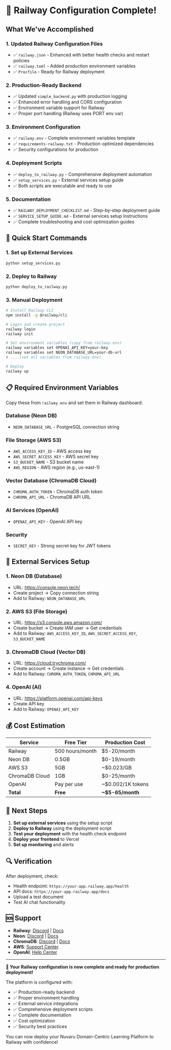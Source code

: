 # 🚀 Railway Configuration Complete!

## What We've Accomplished

### 1. **Updated Railway Configuration Files**
- ✅ `railway.json` - Enhanced with better health checks and restart policies
- ✅ `railway.toml` - Added production environment variables
- ✅ `Procfile` - Ready for Railway deployment

### 2. **Production-Ready Backend**
- ✅ Updated `simple_backend.py` with production logging
- ✅ Enhanced error handling and CORS configuration
- ✅ Environment variable support for Railway
- ✅ Proper port handling (Railway uses PORT env var)

### 3. **Environment Configuration**
- ✅ `railway.env` - Complete environment variables template
- ✅ `requirements-railway.txt` - Production-optimized dependencies
- ✅ Security configurations for production

### 4. **Deployment Scripts**
- ✅ `deploy_to_railway.py` - Comprehensive deployment automation
- ✅ `setup_services.py` - External services setup guide
- ✅ Both scripts are executable and ready to use

### 5. **Documentation**
- ✅ `RAILWAY_DEPLOYMENT_CHECKLIST.md` - Step-by-step deployment guide
- ✅ `SERVICE_SETUP_GUIDE.md` - External services setup instructions
- ✅ Complete troubleshooting and cost optimization guides

## 🚀 Quick Start Commands

### 1. Set up External Services
```bash
python setup_services.py
```

### 2. Deploy to Railway
```bash
python deploy_to_railway.py
```

### 3. Manual Deployment
```bash
# Install Railway CLI
npm install -g @railway/cli

# Login and create project
railway login
railway init

# Set environment variables (copy from railway.env)
railway variables set OPENAI_API_KEY=your-key
railway variables set NEON_DATABASE_URL=your-db-url
# ... (set all variables from railway.env)

# Deploy
railway up
```

## 📋 Required Environment Variables

Copy these from `railway.env` and set them in Railway dashboard:

### Database (Neon DB)
- `NEON_DATABASE_URL` - PostgreSQL connection string

### File Storage (AWS S3)
- `AWS_ACCESS_KEY_ID` - AWS access key
- `AWS_SECRET_ACCESS_KEY` - AWS secret key
- `S3_BUCKET_NAME` - S3 bucket name
- `AWS_REGION` - AWS region (e.g., us-east-1)

### Vector Database (ChromaDB Cloud)
- `CHROMA_AUTH_TOKEN` - ChromaDB auth token
- `CHROMA_API_URL` - ChromaDB API URL

### AI Services (OpenAI)
- `OPENAI_API_KEY` - OpenAI API key

### Security
- `SECRET_KEY` - Strong secret key for JWT tokens

## 🔧 External Services Setup

### 1. Neon DB (Database)
- URL: https://console.neon.tech/
- Create project → Copy connection string
- Add to Railway: `NEON_DATABASE_URL`

### 2. AWS S3 (File Storage)
- URL: https://s3.console.aws.amazon.com/
- Create bucket → Create IAM user → Get credentials
- Add to Railway: `AWS_ACCESS_KEY_ID`, `AWS_SECRET_ACCESS_KEY`, `S3_BUCKET_NAME`

### 3. ChromaDB Cloud (Vector DB)
- URL: https://cloud.trychroma.com/
- Create account → Create instance → Get credentials
- Add to Railway: `CHROMA_AUTH_TOKEN`, `CHROMA_API_URL`

### 4. OpenAI (AI)
- URL: https://platform.openai.com/api-keys
- Create API key
- Add to Railway: `OPENAI_API_KEY`

## 💰 Cost Estimation

| Service | Free Tier | Production Cost |
|---------|-----------|-----------------|
| Railway | 500 hours/month | $5-20/month |
| Neon DB | 0.5GB | $0-19/month |
| AWS S3 | 5GB | ~$0.023/GB |
| ChromaDB Cloud | 1GB | $0-25/month |
| OpenAI | Pay per use | ~$0.002/1K tokens |
| **Total** | **Free** | **~$5-65/month** |

## 🎯 Next Steps

1. **Set up external services** using the setup script
2. **Deploy to Railway** using the deployment script
3. **Test your deployment** with the health check endpoint
4. **Deploy your frontend** to Vercel
5. **Set up monitoring** and alerts

## 🔍 Verification

After deployment, check:
- Health endpoint: `https://your-app.railway.app/health`
- API docs: `https://your-app.railway.app/docs`
- Upload a test document
- Test AI chat functionality

## 🆘 Support

- **Railway**: [Discord](https://discord.gg/railway) | [Docs](https://docs.railway.app/)
- **Neon**: [Discord](https://discord.gg/neondatabase) | [Docs](https://neon.tech/docs)
- **ChromaDB**: [Discord](https://discord.gg/chroma) | [Docs](https://docs.trychroma.com/)
- **AWS**: [Support Center](https://console.aws.amazon.com/support/)
- **OpenAI**: [Help Center](https://help.openai.com/)

---

**🎉 Your Railway configuration is now complete and ready for production deployment!**

The platform is configured with:
- ✅ Production-ready backend
- ✅ Proper environment handling
- ✅ External service integrations
- ✅ Comprehensive deployment scripts
- ✅ Complete documentation
- ✅ Cost optimization
- ✅ Security best practices

You can now deploy your Nuvaru Domain-Centric Learning Platform to Railway with confidence!
